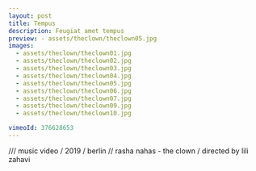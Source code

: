 ```yaml
---
layout: post
title: Tempus
description: Feugiat amet tempus
preview: - assets/theclown/theclown05.jpg
images:
  - assets/theclown/theclown01.jpg
  - assets/theclown/theclown02.jpg
  - assets/theclown/theclown03.jpg
  - assets/theclown/theclown04.jpg
  - assets/theclown/theclown05.jpg
  - assets/theclown/theclown06.jpg
  - assets/theclown/theclown07.jpg
  - assets/theclown/theclown09.jpg
  - assets/theclown/theclown10.jpg

vimeoId: 376628653
---
```


/// music video / 2019 / berlin
// rasha nahas - the clown
/ directed by lili zahavi
